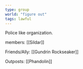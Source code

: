 ```yaml
---
type: group
world: "figure out"
tags: lawful
---
```


Police like organization.

members: [[Sildar]] 

Friends/Ally: [[Gundrin Rockseaker]]

Outposts: [[Phandolin]]